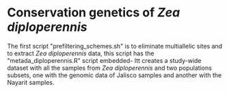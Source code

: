 # Conservation genetics of <em>Zea diploperennis</em>

The first script "prefiltering_schemes.sh" is to eliminate multiallelic sites and to extract <em>Zea diploperennis</em> data, this script has the "metada_diploperennis.R" script embedded- Itt creates a study-wide dataset with all the samples from <em>Zea diploperennis</em> and two populations subsets, one with the genomic data of Jalisco samples and another with the Nayarit samples.
